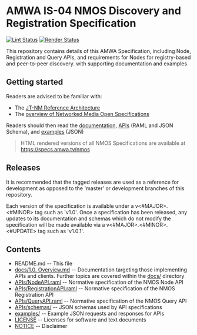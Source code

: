 # AMWA IS-04 NMOS Discovery and Registration Specification

[![Lint Status](https://github.com/AMWA-TV/nmos-discovery-registration/workflows/Lint/badge.svg)](https://github.com/AMWA-TV/nmos-discovery-registration/actions?query=workflow%3ALint)
[![Render Status](https://github.com/AMWA-TV/nmos-discovery-registration/workflows/Render/badge.svg)](https://github.com/AMWA-TV/nmos-discovery-registration/actions?query=workflow%3ARender)

This repository contains details of this AMWA Specification, including Node, Registration and Query APIs, and requirements for Nodes for registry-based and peer-to-peer discovery. with supporting documentation and examples

## Getting started

Readers are advised to be familiar with:
* The [JT-NM Reference Architecture](http://jt-nm.org/reference-architecture/)
* The [overview of Networked Media Open Specifications](https://github.com/AMWA-TV/nmos)

Readers should then read the [documentation](docs/), [APIs](APIs/) (RAML and JSON Schema), and [examples](examples/) (JSON) 

> HTML rendered versions of all NMOS Specifications are available at <https://specs.amwa.tv/nmos>

## Releases

It is recommended that the tagged releases are used as a reference for development as opposed to the 'master' or development branches of this repository.

Each version of the specification is available under a v&lt;#MAJOR&gt;.&lt;#MINOR&gt; tag such as 'v1.0'. Once a specification has been released, any updates to its documentation and schemas which do not modify the specification will be made available via a v&lt;#MAJOR&gt;.&lt;#MINOR&gt;.&lt;#UPDATE&gt; tag such as 'v1.0.1'.

## Contents

* README.md -- This file
* [docs/1.0. Overview.md](docs/1.0.%20Overview.md) -- Documentation targeting those implementing APIs and clients. Further topics are covered within the [docs/](docs/) directory
* [APIs/NodeAPI.raml](APIs/NodeAPI.raml) -- Normative specification of the NMOS Node API
* [APIs/RegistrationAPI.raml](APIs/RegistrationAPI.raml) -- Normative specification of the NMOS Registration API
* [APIs/QueryAPI.raml](APIs/QueryAPI.raml) -- Normative specification of the NMOS Query API
* [APIs/schemas/](APIs/schemas/) -- JSON schemas used by API specifications
* [examples/](examples/) -- Example JSON requests and responses for APIs
* [LICENSE](LICENSE) -- Licenses for software and text documents
* [NOTICE](NOTICE) -- Disclaimer
